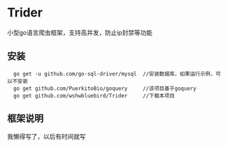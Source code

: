 # Trider
小型go语言爬虫框架，支持高并发，防止ip封禁等功能


## 安装
```
  go get -u github.com/go-sql-driver/mysql  //安装数据库，如果运行示例，可以不安装
  go get github.com/PuerkitoBio/goquery     //该项目基于goquery
  go get github.com/wshwbluebird/Trider     //下载本项目
```


## 框架说明
我懒得写了，以后有时间就写
